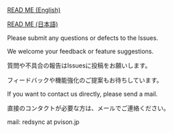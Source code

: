 
[READ ME (English)](./README-EN.md)

[READ ME (日本語)](./README-JP.md)

Please submit any questions or defects to the Issues.

We welcome your feedback or feature suggestions.

質問や不具合の報告はIssuesに投稿をお願いします。

フィードバックや機能強化のご提案もお待ちしています。

If you want to contact us directly, please send a mail.

直接のコンタクトが必要な方は、メールでご連絡ください。

mail: redsync at pvison.jp
